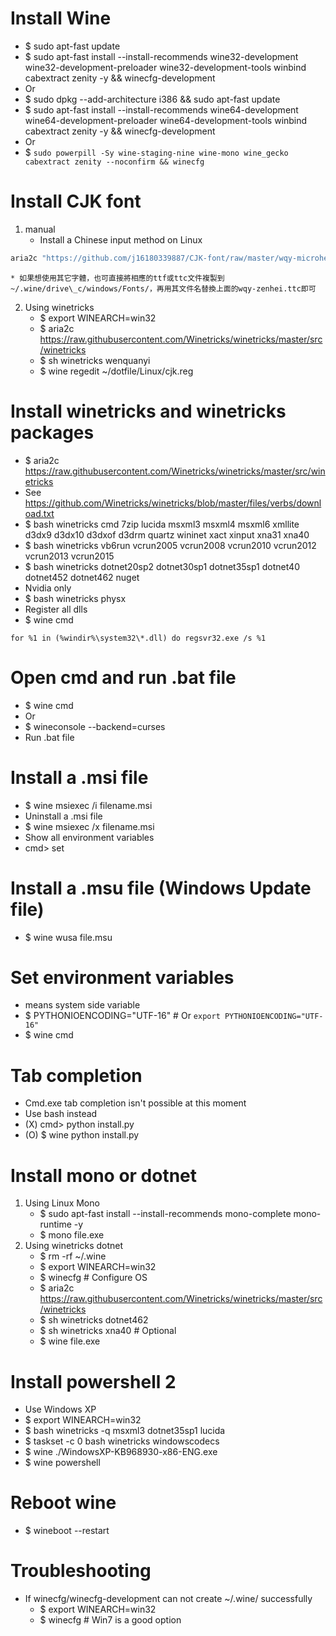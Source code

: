 Install Wine
=====
* $ sudo apt-fast update
* $ sudo apt-fast install --install-recommends wine32-development wine32-development-preloader wine32-development-tools winbind cabextract zenity -y && winecfg-development
* Or
* $ sudo dpkg --add-architecture i386 && sudo apt-fast update
* $ sudo apt-fast install --install-recommends wine64-development wine64-development-preloader wine64-development-tools winbind cabextract zenity -y && winecfg-development
* Or
* $ `sudo powerpill -Sy wine-staging-nine wine-mono wine_gecko cabextract zenity --noconfirm && winecfg`

Install CJK font
=====
1. manual
    * Install a Chinese input method on Linux
```sh
aria2c "https://github.com/j16180339887/CJK-font/raw/master/wqy-microhei.ttc" -d / -o ~/.wine/drive_c/windows/Fonts/wqy-microhei.ttc && wine regedit ~/dotfile/Linux/cjk.reg
```
    * 如果想使用其它字體，也可直接將相應的ttf或ttc文件複製到~/.wine/drive\_c/windows/Fonts/，再用其文件名替換上面的wqy-zenhei.ttc即可
2. Using winetricks
    * $ export WINEARCH=win32
    * $ aria2c https://raw.githubusercontent.com/Winetricks/winetricks/master/src/winetricks
    * $ sh winetricks wenquanyi
    * $ wine regedit ~/dotfile/Linux/cjk.reg

Install winetricks and winetricks packages
=====
* $ aria2c https://raw.githubusercontent.com/Winetricks/winetricks/master/src/winetricks
* See https://github.com/Winetricks/winetricks/blob/master/files/verbs/download.txt
* $ bash winetricks cmd 7zip lucida msxml3 msxml4 msxml6 xmllite d3dx9 d3dx10 d3dxof d3drm quartz wininet xact xinput xna31 xna40
* $ bash winetricks vb6run vcrun2005 vcrun2008 vcrun2010 vcrun2012 vcrun2013 vcrun2015
* $ bash winetricks dotnet20sp2 dotnet30sp1 dotnet35sp1 dotnet40 dotnet452 dotnet462 nuget
* Nvidia only
* $ bash winetricks physx
* Register all dlls
* $ wine cmd
```dosbatch
for %1 in (%windir%\system32\*.dll) do regsvr32.exe /s %1
```

Open cmd and run .bat file
=====
* $ wine cmd
* Or
* $ wineconsole --backend=curses
* Run .bat file

Install a .msi file
=====
* $ wine msiexec /i filename.msi
* Uninstall a .msi file
* $ wine msiexec /x filename.msi
* Show all environment variables
* cmd> set

Install a .msu file (Windows Update file)
=====
* $ wine wusa file.msu

Set environment variables
=====
* means system side variable
* $ PYTHONIOENCODING="UTF-16" # Or `export PYTHONIOENCODING="UTF-16"`
* $ wine cmd

Tab completion
=====
* Cmd.exe tab completion isn't possible at this moment
* Use bash instead
* (X) cmd> python install.py
* (O) $ wine python install.py

Install mono or dotnet
=====
1. Using Linux Mono
    * $ sudo apt-fast install --install-recommends mono-complete mono-runtime -y
    * $ mono file.exe
2. Using winetricks dotnet
    * $ rm -rf ~/.wine
    * $ export WINEARCH=win32
    * $ winecfg # Configure OS
    * $ aria2c https://raw.githubusercontent.com/Winetricks/winetricks/master/src/winetricks
    * $ sh winetricks dotnet462
    * $ sh winetricks xna40 # Optional
    * $ wine file.exe

Install powershell 2
=====
* Use Windows XP
* $ export WINEARCH=win32
* $ bash winetricks -q msxml3 dotnet35sp1 lucida
* $ taskset -c 0 bash winetricks windowscodecs
* $ wine ./WindowsXP-KB968930-x86-ENG.exe
* $ wine powershell

Reboot wine
=====
* $ wineboot --restart

Troubleshooting
=====
* If winecfg/winecfg-development can not create ~/.wine/ successfully
    * $ export WINEARCH=win32
    * $ winecfg # Win7 is a good option
